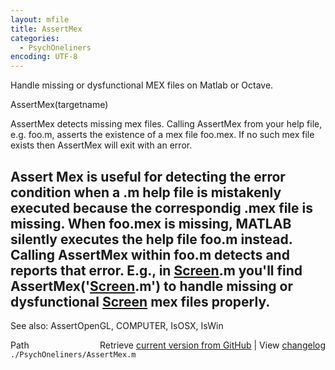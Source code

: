 ```yaml
---
layout: mfile
title: AssertMex
categories:
  - PsychOneliners
encoding: UTF-8
---
```


Handle missing or dysfunctional MEX files on Matlab or Octave.

AssertMex(targetname)

AssertMex detects missing mex files.  Calling AssertMex from
your help file, e.g. foo.m, asserts the existence of a mex file foo.mex.
If no such mex file exists then AssertMex will exit with an error.

Assert Mex is useful for detecting the error condition when a .m help
file is mistakenly executed because the correspondig .mex file is
missing. When foo.mex is missing, MATLAB silently executes the help file
foo.m instead.  Calling AssertMex within foo.m detects and reports that
error. E.g., in [Screen](/docs/Screen).m you'll find AssertMex('[Screen](/docs/Screen).m') to handle
missing or dysfunctional [Screen](/docs/Screen) mex files properly.
----

See also: AssertOpenGL, COMPUTER, IsOSX, IsWin


<div class="code_header" style="text-align:right;">
  <span style="float:left;">Path&nbsp;&nbsp;</span> <span class="counter">Retrieve <a href=
  "https://raw.github.com/Psychtoolbox-3/Psychtoolbox-3/beta/./PsychOneliners/AssertMex.m">current version from GitHub</a> | View <a href=
  "https://github.com/Psychtoolbox-3/Psychtoolbox-3/commits/beta/./PsychOneliners/AssertMex.m">changelog</a></span>
</div>
<div class="code">
  <code>./PsychOneliners/AssertMex.m</code>
</div>
